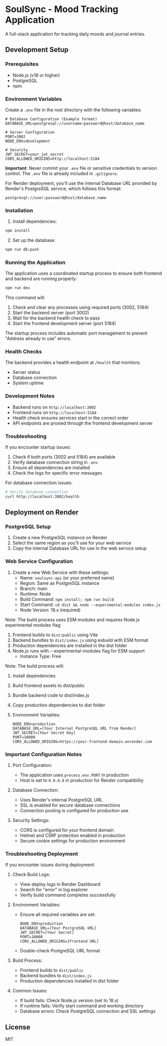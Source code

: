 # SoulSync - Mood Tracking Application

A full-stack application for tracking daily moods and journal entries.

## Development Setup

### Prerequisites

- Node.js (v18 or higher)
- PostgreSQL
- npm

### Environment Variables

Create a `.env` file in the root directory with the following variables:

```env
# Database Configuration (Example format)
DATABASE_URL=postgresql://username:password@host/database_name

# Server Configuration
PORT=3002
NODE_ENV=development

# Security
JWT_SECRET=your_jwt_secret
CORS_ALLOWED_ORIGINS=http://localhost:5184
```

**Important**: Never commit your `.env` file or sensitive credentials to version control. The `.env` file is already included in `.gitignore`.

For Render deployment, you'll use the internal Database URL provided by Render's PostgreSQL service, which follows this format:
```
postgresql://user:password@host/database_name
```

### Installation

1. Install dependencies:
```bash
npm install
```

2. Set up the database:
```bash
npm run db:push
```

### Running the Application

The application uses a coordinated startup process to ensure both frontend and backend are running properly:

```bash
npm run dev
```

This command will:
1. Check and clear any processes using required ports (3002, 5184)
2. Start the backend server (port 3002)
3. Wait for the backend health check to pass
4. Start the frontend development server (port 5184)

The startup process includes automatic port management to prevent "Address already in use" errors.

### Health Checks

The backend provides a health endpoint at `/health` that monitors:
- Server status
- Database connection
- System uptime

### Development Notes

- Backend runs on `http://localhost:3002`
- Frontend runs on `http://localhost:5184`
- Health check ensures services start in the correct order
- API endpoints are proxied through the frontend development server

### Troubleshooting

If you encounter startup issues:

1. Check if both ports (3002 and 5184) are available
2. Verify database connection string in `.env`
3. Ensure all dependencies are installed
4. Check the logs for specific error messages

For database connection issues:
```bash
# Verify database connection
curl http://localhost:3002/health
```

## Deployment on Render

### PostgreSQL Setup

1. Create a new PostgreSQL instance on Render
2. Select the same region as you'll use for your web service
3. Copy the internal Database URL for use in the web service setup

### Web Service Configuration

1. Create a new Web Service with these settings:
   - Name: `soulsync-api` (or your preferred name)
   - Region: Same as PostgreSQL instance
   - Branch: main
   - Runtime: Node
   - Build Command: `npm install; npm run build`
   - Start Command: `cd dist && node --experimental-modules index.js`
   - Node Version: 18.x (required)

Note: The build process uses ESM modules and requires Node.js experimental modules flag:
1. Frontend builds to `dist/public` using Vite
2. Backend bundles to `dist/index.js` using esbuild with ESM format
3. Production dependencies are installed in the dist folder
4. Node.js runs with --experimental-modules flag for ESM support
   - Instance Type: Free

Note: The build process will:
1. Install dependencies
2. Build frontend assets to dist/public
3. Bundle backend code to dist/index.js
4. Copy production dependencies to dist folder

2. Environment Variables:
   ```
   NODE_ENV=production
   DATABASE_URL=[Your Internal PostgreSQL URL from Render]
   JWT_SECRET=[Your Secret Key]
   PORT=10000
   CORS_ALLOWED_ORIGINS=https://your-frontend-domain.onrender.com
   ```

### Important Configuration Notes

1. Port Configuration:
   - The application uses `process.env.PORT` in production
   - Host is set to `0.0.0.0` in production for Render compatibility

2. Database Connection:
   - Uses Render's internal PostgreSQL URL
   - SSL is enabled for secure database connections
   - Connection pooling is configured for production use

3. Security Settings:
   - CORS is configured for your frontend domain
   - Helmet and CSRF protection enabled in production
   - Secure cookie settings for production environment

### Troubleshooting Deployment

If you encounter issues during deployment:

1. Check Build Logs:
   - View deploy logs in Render Dashboard
   - Search for "error" in log explorer
   - Verify build command completes successfully

2. Environment Variables:
   - Ensure all required variables are set:
     ```
     NODE_ENV=production
     DATABASE_URL=[Your PostgreSQL URL]
     JWT_SECRET=[Your Secret]
     PORT=10000
     CORS_ALLOWED_ORIGINS=[Frontend URL]
     ```
   - Double-check PostgreSQL URL format

3. Build Process:
   - Frontend builds to `dist/public`
   - Backend bundles to `dist/index.js`
   - Production dependencies installed in dist folder

4. Common Issues:
   - If build fails: Check Node.js version (set to 18.x)
   - If runtime fails: Verify start command and working directory
   - Database errors: Check PostgreSQL connection and SSL settings

## License

MIT
